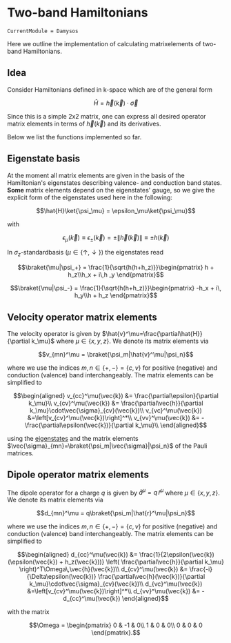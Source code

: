 # Two-band Hamiltonians

```@meta
CurrentModule = Damysos
```

Here we outline the implementation of calculating matrixelements of two-band Hamiltonians.

## Idea

Consider Hamiltonians defined in k-space which are of the general form

```math
\hat{H} = \vec{h}(\vec{k})\cdot\vec{\sigma}
```

Since this is a simple 2x2 matrix, one can express all desired operator matrix elements
in terms of $\vec{h}(\vec{k})$ and its derivatives.

Below we list the functions implemented so far.

## Eigenstate basis

At the moment all matrix elements are given in the basis of the Hamiltonian's eigenstates
describing valence- and conduction band states. **Some** matrix elements depend on the eigenstates' gauge, so we give the explicit form of the eigenstates used here in the following:

```math
\hat{H}\ket{\psi_\mu} = \epsilon_\mu\ket{\psi_\mu}
```

with

```math
\epsilon_{\mu}(\vec{k})\equiv\epsilon_{\pm}(\vec{k})=\pm\|\vec{h}(\vec{k})\|\equiv\pm h(\vec{k})
```

In $\sigma_z$-standardbasis ($\mu\in\{\uparrow,\downarrow\}$) the eigenstates read

```math
\braket{\mu|\psi_+} = \frac{1}{\sqrt{h(h+h_z)}}\begin{pmatrix}
    h + h_z\\h_x + i\,h
    _y
\end{pmatrix}
```

```math
\braket{\mu|\psi_-} = \frac{1}{\sqrt{h(h+h_z)}}\begin{pmatrix}
    -h_x + i\, h_y\\h + h_z
\end{pmatrix}
```

## Velocity operator matrix elements

The velocity operator is given by $\hat{v}^\mu=\frac{\partial\hat{H}}{\partial k_\mu}$ where $\mu\in\{x,y,z\}$.  We denote its matrix elements via

```math
v_{mn}^\mu = \braket{\psi_m|\hat{v}^\mu|\psi_n}
```

where we use the indices $m,n\in\{+,-\}=\{c,v\}$ for positive (negative) and conduction (valence) band interchangeably. The matrix elements can be simplified to

```math
\begin{aligned}
v_{cc}^\mu(\vec{k}) &= \frac{\partial\epsilon}{\partial k_\mu}\\
v_{cv}^\mu(\vec{k}) &= \frac{\partial\vec{h}}{\partial k_\mu}\cdot\vec{\sigma}_{cv}(\vec{k})\\
v_{vc}^\mu(\vec{k}) &=\left[v_{cv}^\mu(\vec{k})\right]^*\\
v_{vv}^\mu(\vec{k}) &= -\frac{\partial\epsilon(\vec{k})}{\partial k_\mu}\\
\end{aligned}
```

using the [eigenstates](#eigenstate-basis) and the matrix elements $\vec{\sigma}_{mn}=\braket{\psi_m|\vec{\sigma}|\psi_n}$ of the Pauli matrices.

## Dipole operator matrix elements

The dipole operator for a charge $q$ is given by $\hat{d}^\mu=q\,\hat{r}^\mu$ where $\mu\in\{x,y,z\}$. We denote its matrix elements via

```math
d_{mn}^\mu = q\braket{\psi_m|\hat{r}^\mu|\psi_n}
```

where we use the indices $m,n\in\{+,-\}=\{c,v\}$ for positive (negative) and conduction (valence) band interchangeably. The matrix elements can be simplified to

```math
\begin{aligned}
d_{cc}^\mu(\vec{k}) &= \frac{1}{2\epsilon(\vec{k})(\epsilon(\vec{k}) + h_z(\vec{k}))}
    \left( \frac{\partial\vec{h}}{\partial k_\mu} \right)^T\Omega\,\vec{h}(\vec{k})\\
d_{cv}^\mu(\vec{k}) &= \frac{-i}{\Delta\epsilon(\vec{k})}
    \frac{\partial\vec{h}(\vec{k})}{\partial k_\mu}\cdot\vec{\sigma}_{cv}(\vec{k})\\
d_{vc}^\mu(\vec{k}) &=\left[v_{cv}^\mu(\vec{k})\right]^*\\
d_{vv}^\mu(\vec{k}) &= -d_{cc}^\mu(\vec{k})
\end{aligned}
```

with the matrix

```math
\Omega = \begin{pmatrix}
    0 & -1 & 0\\
    1 & 0 & 0\\
    0 & 0 & 0
\end{pmatrix}.
```
